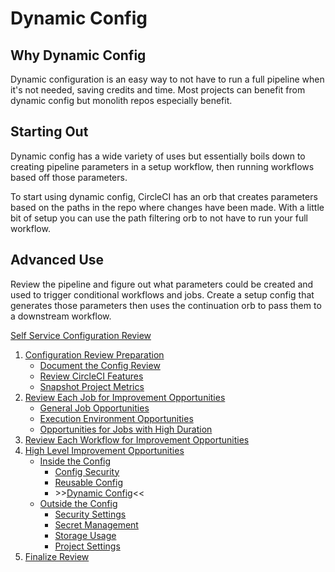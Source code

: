 # Dynamic Config

## Why Dynamic Config

Dynamic configuration is an easy way to not have to run a full pipeline when it's not needed, saving credits and time. Most projects can benefit from dynamic config but monolith repos especially benefit.

## Starting Out

Dynamic config has a wide variety of uses but essentially boils down to creating pipeline parameters in a setup workflow, then running workflows based off those parameters.

To start using dynamic config, CircleCI has an orb that creates parameters based on the paths in the repo where changes have been made. With a little bit of setup you can use the path filtering orb to not have to run your full workflow.

## Advanced Use

Review the pipeline and figure out what parameters could be created and used to trigger conditional workflows and jobs. Create a setup config that generates those parameters then uses the continuation orb to pass them to a downstream workflow.

[Self Service Configuration Review](self_service_config_review.md)

1. [Configuration Review Preparation](review_preparation/review_preparation.md)
    - [Document the Config Review](review_preparation/document_review.md)
    - [Review CircleCI Features](review_preparation/review_features.md)
    - [Snapshot Project Metrics](review_preparation/snapshot_metrics.md)
2. [Review Each Job for Improvement Opportunities](job_review/job_review.md)
    - [General Job Opportunities](job_review/general_opportunities.md)
    - [Execution Environment Opportunities](job_review/execution_environment.md)
    - [Opportunities for Jobs with High Duration](job_review/high_duration.md)
3. [Review Each Workflow for Improvement Opportunities](workflow_review/workflow_review.md)
4. [High Level Improvement Opportunities](../high_level_recommendations.md)
    - [Inside the Config](inside_config.md)
        - [Config Security](config_security.md)
        - [Reusable Config](reusable_config.md)
        - \>\>[Dynamic Config](dynamic_config.md)<<
    - [Outside the Config](high_level_recommendations/outside_config/outside_config.md)
        - [Security Settings](high_level_recommendations/outside_config/security_settings.md)
        - [Secret Management](high_level_recommendations/outside_config/secret_management.md)
        - [Storage Usage](high_level_recommendations/outside_config/storage_usage.md)
        - [Project Settings](high_level_recommendations/outside_config/project_settings.md)
5. [Finalize Review](finalize_review/finalize_review.md)
